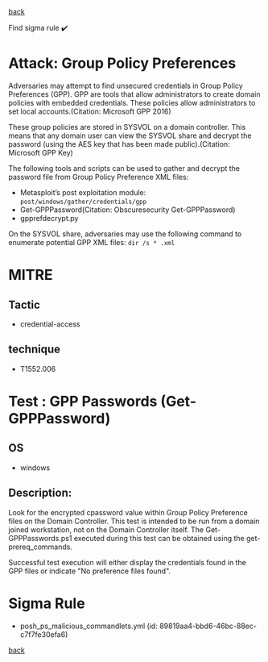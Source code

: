 
[back](../index.md)

Find sigma rule :heavy_check_mark: 

# Attack: Group Policy Preferences 

Adversaries may attempt to find unsecured credentials in Group Policy Preferences (GPP). GPP are tools that allow administrators to create domain policies with embedded credentials. These policies allow administrators to set local accounts.(Citation: Microsoft GPP 2016)

These group policies are stored in SYSVOL on a domain controller. This means that any domain user can view the SYSVOL share and decrypt the password (using the AES key that has been made public).(Citation: Microsoft GPP Key)

The following tools and scripts can be used to gather and decrypt the password file from Group Policy Preference XML files:

* Metasploit’s post exploitation module: <code>post/windows/gather/credentials/gpp</code>
* Get-GPPPassword(Citation: Obscuresecurity Get-GPPPassword)
* gpprefdecrypt.py

On the SYSVOL share, adversaries may use the following command to enumerate potential GPP XML files: <code>dir /s * .xml</code>


# MITRE
## Tactic
  - credential-access


## technique
  - T1552.006


# Test : GPP Passwords (Get-GPPPassword)
## OS
  - windows


## Description:
Look for the encrypted cpassword value within Group Policy Preference files on the Domain Controller.
This test is intended to be run from a domain joined workstation, not on the Domain Controller itself.
The Get-GPPPasswords.ps1 executed during this test can be obtained using the get-prereq_commands.

Successful test execution will either display the credentials found in the GPP files or indicate "No preference files found".


# Sigma Rule
 - posh_ps_malicious_commandlets.yml (id: 89819aa4-bbd6-46bc-88ec-c7f7fe30efa6)



[back](../index.md)
